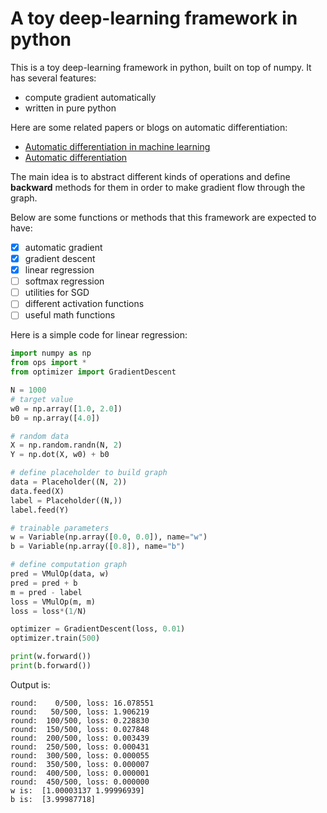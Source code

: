 # A toy deep-learning framework in python

This is a toy deep-learning framework in python, built on top 
of numpy. It has several features:

- compute gradient automatically
- written in pure python

Here are some related papers or blogs on automatic differentiation:

- [Automatic differentiation in machine learning](http://www.jmlr.org/papers/volume18/17-468/17-468.pdf)
- [Automatic differentiation](http://www.columbia.edu/~ahd2125/post/2015/12/5/)

The main idea is to abstract different kinds of operations and
define **backward** methods for them in order to make gradient
flow through the graph.

Below are some functions or methods that this framework are
expected to have:

- [x] automatic gradient
- [x] gradient descent
- [x] linear regression
- [ ] softmax regression
- [ ] utilities for SGD
- [ ] different activation functions
- [ ] useful math functions

Here is a simple code for linear regression:

```python
import numpy as np
from ops import *
from optimizer import GradientDescent

N = 1000
# target value
w0 = np.array([1.0, 2.0])
b0 = np.array([4.0])

# random data
X = np.random.randn(N, 2)
Y = np.dot(X, w0) + b0

# define placeholder to build graph
data = Placeholder((N, 2))
data.feed(X)
label = Placeholder((N,))
label.feed(Y)

# trainable parameters
w = Variable(np.array([0.0, 0.0]), name="w")
b = Variable(np.array([0.8]), name="b")

# define computation graph
pred = VMulOp(data, w)
pred = pred + b
m = pred - label
loss = VMulOp(m, m)
loss = loss*(1/N)

optimizer = GradientDescent(loss, 0.01)
optimizer.train(500)

print(w.forward())
print(b.forward())
```

Output is:

```
round:    0/500, loss: 16.078551
round:   50/500, loss: 1.906219
round:  100/500, loss: 0.228830
round:  150/500, loss: 0.027848
round:  200/500, loss: 0.003439
round:  250/500, loss: 0.000431
round:  300/500, loss: 0.000055
round:  350/500, loss: 0.000007
round:  400/500, loss: 0.000001
round:  450/500, loss: 0.000000
w is:  [1.00003137 1.99996939]
b is:  [3.99987718]
```